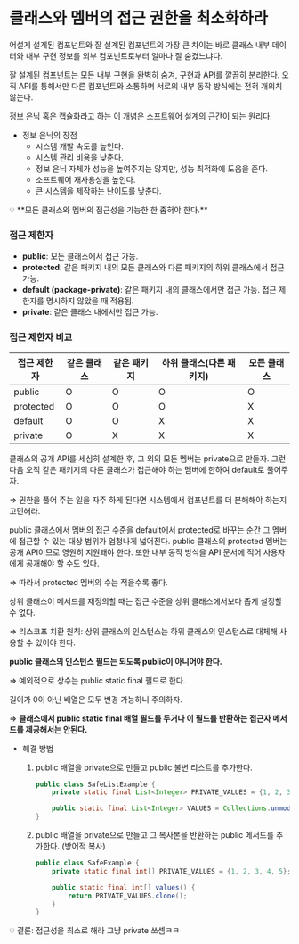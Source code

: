 # 클래스와 멤버의 접근 권한을 최소화하라

어설게 설계된 컴포넌트와 잘 설계된 컴포넌트의 가장 큰 차이는 바로 클래스 내부 데이터와 내부 구현 정보를 외부 컴포넌트로부터 얼마나 잘 숨겼느냐다.

잘 설계된 컴포넌트는 모든 내부 구현을 완벽히 숨겨, 구현과 API를 깔끔히 분리한다.
오직 API를 통해서만 다른 컴포넌트와 소통하며 서로의 내부 동작 방식에는 전혀 개의치 않는다.

정보 은닉 혹은 캡슐화라고 하는 이 개념은 소프트웨어 설계의 근간이 되는 원리다.

- 정보 은닉의 장점
    - 시스템 개발 속도를 높인다.
    - 시스템 관리 비용을 낮춘다.
    - 정보 은닉 자체가 성능을 높여주지는 않지만, 성능 최적화에 도움을 준다.
    - 소프트웨어 재사용성을 높인다.
    - 큰 시스템을 제작하는 난이도를 낮춘다.

<aside>
💡 **모든 클래스와 멤버의 접근성을 가능한 한 좁혀야 한다.**

</aside>

### 접근 제한자

- **public**: 모든 클래스에서 접근 가능.
- **protected**: 같은 패키지 내의 모든 클래스와 다른 패키지의 하위 클래스에서 접근 가능.
- **default (package-private)**: 같은 패키지 내의 클래스에서만 접근 가능. 접근 제한자를 명시하지 않았을 때 적용됨.
- **private**: 같은 클래스 내에서만 접근 가능.

### 접근 제한자 비교

| 접근 제한자 | 같은 클래스 | 같은 패키지 | 하위 클래스(다른 패키지) | 모든 클래스 |
| --- | --- | --- | --- | --- |
| public | O | O | O | O |
| protected | O | O | O | X |
| default | O | O | X | X |
| private | O | X | X | X |

클래스의 공개 API를 세심히 설계한 후, 그 외의 모든 멤버는 private으로 만들자. 그런 다음 오직 같은 패키지의 다른 클래스가 접근해야 하는 멤버에 한하여 default로 풀어주자.

⇒ 권한을 풀어 주는 일을 자주 하게 된다면 시스템에서 컴포넌트를 더 분해해야 하는지 고민해라.

public 클래스에서 멤버의 접근 수준을 default에서 protected로  바꾸는 순간 그 멤버에 접근할 수 있는 대상 범위가 엄청나게 넓어진다. public 클래스의 protected 멤버는 공개 API이므로 영원히 지원돼야 한다. 또한 내부 동작 방식을 API 문서에 적어 사용자에게 공개해야 할 수도 있다.

⇒ 따라서 protected 멤버의 수는 적을수록 좋다.

상위 클래스이 메서드를 재정의할 때는 접근 수준을 상위 클래스에서보다 좁게 설정할 수 없다.

⇒ 리스코프 치환 원칙: 상위 클래스의 인스턴스는 하위 클래스의 인스턴스로 대체해 사용할 수 있어야 한다.

**public 클래스의 인스턴스 필드는 되도록 public이 아니어야 한다.**

⇒ 예외적으로 상수는 public static final 필드로 한다.

길이가 0이 아닌 배열은 모두 변경 가능하니 주의하자.

⇒ **클래스에서 public static final 배열 필드를 두거나 이 필드를 반환하는 접근자 메서드를 제공해서는 안된다.**

- 해결 방법
    1. public 배열을 private으로 만들고 public 불변 리스트를 추가한다.
        
        ```java
        public class SafeListExample {
            private static final List<Integer> PRIVATE_VALUES = {1, 2, 3, 4, 5};
        
            public static final List<Integer> VALUES = Collections.unmodifiableList(PRIVATE_VALUES);
        }
        ```
        
    2. public 배열을 private으로 만들고 그 복사본을 반환하는 public 메서드를 추가한다. (방어적 복사)
        
        ```java
        public class SafeExample {
            private static final int[] PRIVATE_VALUES = {1, 2, 3, 4, 5};
        
            public static final int[] values() {
                return PRIVATE_VALUES.clone();
            }
        }
        ```
        

<aside>
💡 결론: 접근성을 최소로 해라 그냥 private 쓰셈ㅋㅋ

</aside>